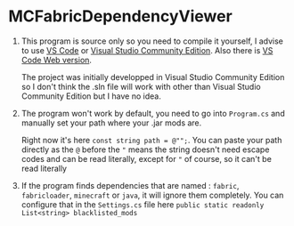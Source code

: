 # MCFabricDependencyViewer

1. This program is source only so you need to compile it yourself, I advise to use [VS Code](https://code.visualstudio.com/) or [Visual Studio Community Edition](https://visualstudio.microsoft.com/vs/community/). Also there is [VS Code Web version](https://vscode.dev/).

   The project was initially developped in Visual Studio Community Edition so I don't think the .sln file will work with other than Visual Studio Community Edition but I have no idea.

2. The program won't work by default, you need to go into `Program.cs` and manually set your path where your .jar mods are.

   Right now it's here `const string path = @"";`. You can paste your path directly as the `@` before the `"` means the string doesn't need escape codes and can be read literally, except for `"` of course, so it can't be read literally

3. If the program finds dependencies that are named : `fabric`, `fabricloader`, `minecraft` or `java`, it will ignore them completely. You can configure that in the `Settings.cs` file here `public static readonly List<string> blacklisted_mods`

